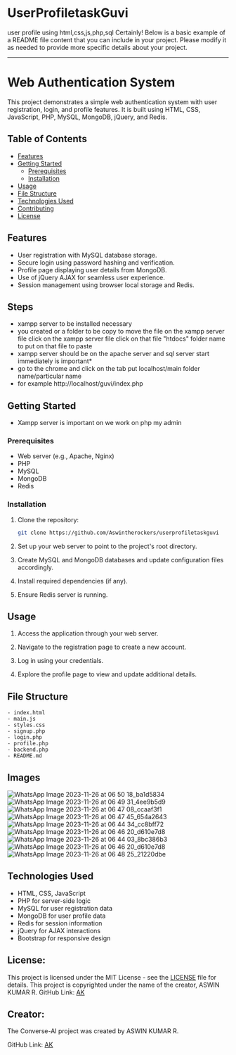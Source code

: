 # UserProfiletaskGuvi
user profile using html,css,js,php,sql
Certainly! Below is a basic example of a README file content that you can include in your project. Please modify it as needed to provide more specific details about your project.

---

# Web Authentication System

This project demonstrates a simple web authentication system with user registration, login, and profile features. It is built using HTML, CSS, JavaScript, PHP, MySQL, MongoDB, jQuery, and Redis.

## Table of Contents

- [Features](#features)
- [Getting Started](#getting-started)
  - [Prerequisites](#prerequisites)
  - [Installation](#installation)
- [Usage](#usage)
- [File Structure](#file-structure)
- [Technologies Used](#technologies-used)
- [Contributing](#contributing)
- [License](#license)

## Features

- User registration with MySQL database storage.
- Secure login using password hashing and verification.
- Profile page displaying user details from MongoDB.
- Use of jQuery AJAX for seamless user experience.
- Session management using browser local storage and Redis.
## Steps
 - xampp server to be installed necessary
 - you created or a folder to be copy to move the file on the xampp server file click on the xampp server file click on that file "htdocs" folder name to put on that file to paste
 - xampp server should be on the apache server and sql server start immediately is important*
 - go to the chrome and click on the tab put localhost/main folder name/particular name
 - for  example http://localhost/guvi/index.php
## Getting Started
 - Xampp server is important on we work on php my admin
### Prerequisites

- Web server (e.g., Apache, Nginx)
- PHP
- MySQL
- MongoDB
- Redis

### Installation

1. Clone the repository:

   ```bash
   git clone https://github.com/Aswintherockers/userprofiletaskguvi
   ```

2. Set up your web server to point to the project's root directory.

3. Create MySQL and MongoDB databases and update configuration files accordingly.

4. Install required dependencies (if any).

5. Ensure Redis server is running.

## Usage

1. Access the application through your web server.

2. Navigate to the registration page to create a new account.

3. Log in using your credentials.

4. Explore the profile page to view and update additional details.

## File Structure

```
- index.html
- main.js
- styles.css
- signup.php
- login.php
- profile.php
- backend.php
- README.md
```
## Images
![WhatsApp Image 2023-11-26 at 06 50 18_ba1d5834](https://github.com/Aswintherockers/taskguvi11/assets/110334860/956e7d24-ab08-45c4-b080-55edcaeb01b4)
![WhatsApp Image 2023-11-26 at 06 49 31_4ee9b5d9](https://github.com/Aswintherockers/taskguvi11/assets/110334860/d718f041-203a-4e86-8767-d7d585c641b6)
![WhatsApp Image 2023-11-26 at 06 47 08_ccaaf3f1](https://github.com/Aswintherockers/taskguvi11/assets/110334860/7df09dcd-c4f8-455b-9c27-761ab7f67896)
![WhatsApp Image 2023-11-26 at 06 47 45_654a2643](https://github.com/Aswintherockers/taskguvi11/assets/110334860/a8e5192a-71ad-41da-a973-95ab8bfaa289)
![WhatsApp Image 2023-11-26 at 06 44 34_cc8bff72](https://github.com/Aswintherockers/taskguvi11/assets/110334860/10ac8c82-0763-4374-921e-9a98c58e8c62)
![WhatsApp Image 2023-11-26 at 06 46 20_d610e7d8](https://github.com/Aswintherockers/taskguvi11/assets/110334860/8b28696e-58f7-45ec-bf84-b02984eae5aa)
![WhatsApp Image 2023-11-26 at 06 44 03_8bc386b3](https://github.com/Aswintherockers/taskguvi11/assets/110334860/e5ae9947-cc26-4717-980f-1f01156107ce)
![WhatsApp Image 2023-11-26 at 06 46 20_d610e7d8](https://github.com/Aswintherockers/taskguvi11/assets/110334860/4dc6b7cf-c8e3-4f39-aa55-5ac7bcaf5925)
![WhatsApp Image 2023-11-26 at 06 48 25_21220dbe](https://github.com/Aswintherockers/taskguvi11/assets/110334860/343755c5-6d2e-4869-8c5c-ed717c9357f2)



## Technologies Used

- HTML, CSS, JavaScript
- PHP for server-side logic
- MySQL for user registration data
- MongoDB for user profile data
- Redis for session information
- jQuery for AJAX interactions
- Bootstrap for responsive design

## License:

This project is licensed under the MIT License - see the [LICENSE](https://github.com/Aswintherockers/Converse-AI/blob/main/LICENSE) file for details.
This project is copyrighted under the name of the creator, ASWIN KUMAR R.
GitHub Link: [AK](https://github.com/Aswintherockers/Converse-AI)

## Creator:

The Converse-AI project was created by ASWIN KUMAR R.

GitHub Link: [AK](https://github.com/Aswintherockers/Converse-AI)
